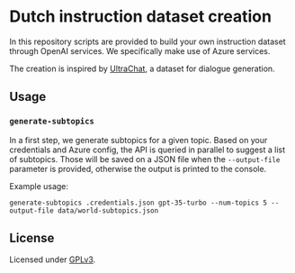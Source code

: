 # Dutch instruction dataset creation

In this repository scripts are provided to build your own instruction dataset through OpenAI services. We specifically
make use of Azure services.

The creation is inspired by [UltraChat](https://github.com/thunlp/UltraChat), a dataset for dialogue generation.

## Usage

### `generate-subtopics`

In a first step, we generate subtopics for a given topic. Based on your credentials and Azure config, the API is 
queried in parallel to suggest a list of subtopics. Those will be saved on a JSON file when the `--output-file`
parameter is provided, otherwise the output is printed to the console.

Example usage:

```shell
generate-subtopics .credentials.json gpt-35-turbo --num-topics 5 --output-file data/world-subtopics.json
```

## License

Licensed under [GPLv3](LICENSE). 
